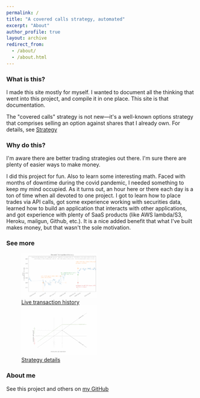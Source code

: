 ```yaml
---
permalink: /
title: "A covered calls strategy, automated"
excerpt: "About"
author_profile: true
layout: archive
redirect_from: 
  - /about/
  - /about.html
---
```



### What is this?
I made this site mostly for myself.  I wanted to document all the thinking that went into this project, and compile it in one place.  This site is that documentation.

The "covered calls" strategy is not new—it's a well-known options strategy that comprises selling an option against shares that I already own.  For details, see [Strategy](https://arkm97.github.io/covered-calls/strategy-details/)

### Why do this?
I'm aware there are better trading strategies out there.  I'm sure there are plenty of easier ways to make money.

I did this project for fun.  Also to learn some interesting math.  Faced with months of downtime during the covid pandemic, I needed something to keep my mind occupied.  As it turns out, an hour here or there each day is a ton of time when all devoted to one project.  I got to learn how to place trades via API calls, got some experience working with securities data, learned how to build an application that interacts with other applications, and got experience with plenty of SaaS products (like AWS lambda/S3, Heroku, mailgun, Github, etc.).  It is a nice added benefit that what I've built makes money, but that wasn't the sole motivation.

### See more
<figure class="half">
  <a href="https://arkm97.github.io/covered-calls/strategy-performance/"><img style="width:200px; opacity:.5" src="../images/transaction_history.png"></a>
  <figcaption><a href="https://arkm97.github.io/covered-calls/strategy-performance/">Live transaction history</a></figcaption>
  <a href="https://arkm97.github.io/covered-calls/strategy-details/"><img style="width:200px; opacity:.5" src="../images/covered_call_payoff.png"></a>
  <figcaption><a href="https://arkm97.github.io/covered-calls/strategy-details/">Strategy details</a></figcaption>
</figure>

  

### About me
See this project and others on [my GitHub](https://github.com/arkm97)
